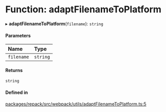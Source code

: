 # Function: adaptFilenameToPlatform

▸ **adaptFilenameToPlatform**(`filename`): `string`

#### Parameters

| Name | Type |
| :------ | :------ |
| `filename` | `string` |

#### Returns

`string`

#### Defined in

[packages/repack/src/webpack/utils/adaptFilenameToPlatform.ts:5](https://github.com/callstack/repack/blob/9e6a11a/packages/repack/src/webpack/utils/adaptFilenameToPlatform.ts#L5)
